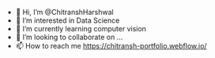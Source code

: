 - 👋 Hi, I’m @ChitranshHarshwal
- 👀 I’m interested in Data Science
- 🌱 I’m currently learning computer vision
- 💞️ I’m looking to collaborate on ...
- 📫 How to reach me https://chitransh-portfolio.webflow.io/ 

<!---
ChitranshHarshwal/ChitranshHarshwal is a ✨ special ✨ repository because its `README.md` (this file) appears on your GitHub profile.
You can click the Preview link to take a look at your changes.
--->
